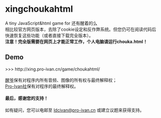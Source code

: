 # xingchoukahtml
A tiny JavaScript&amp;html game for 还有醒着的么<br>
相比较官方网页版本，去除了cookie设定和反作弊系统。但您仍可在阅读代码后快速恢复这些功能（或者直接下载完全版本）。<br>
<b>注意！完全版需要在网页上才能正常工作，个人电脑请运行chouka.html！</b>
<h2>Demo</h2>
>>> http://xing.pro-ivan.cn/game/choukahtml/<br><br>
<a href="https://space.bilibili.com/2100679">醒爷</a>保有对程序内所有音频、图像的所有权与最终解释权；<br>
<a href="pro-ivan.cn">Pro-Ivan社</a>保有对程序的最终解释权。
<h4>最后，感谢您的支持！</h4>
如有疑问，您可以电邮至 <a href="mailto:ldcivan@pro-ivan.cn">ldcivan@pro-ivan.cn</a> 或建立议题来获得支持。
